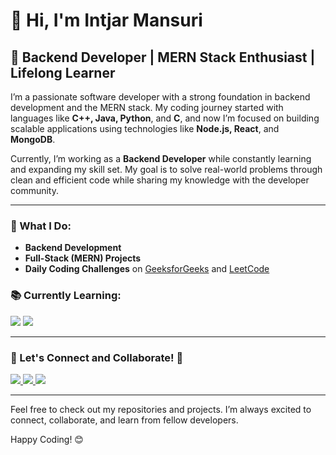 # 👋 Hi, I'm Intjar Mansuri

## 🚀 Backend Developer | MERN Stack Enthusiast | Lifelong Learner

I’m a passionate software developer with a strong foundation in backend development and the MERN stack. My coding journey started with languages like **C++, Java, Python**, and **C**, and now I’m focused on building scalable applications using technologies like **Node.js, React**, and **MongoDB**.

Currently, I’m working as a **Backend Developer** while constantly learning and expanding my skill set. My goal is to solve real-world problems through clean and efficient code while sharing my knowledge with the developer community.

---

### 🔧 What I Do:
- **Backend Development**
- **Full-Stack (MERN) Projects**
- **Daily Coding Challenges** on [GeeksforGeeks](https://practice.geeksforgeeks.org/problem-of-the-day) and [LeetCode](https://leetcode.com)

### 📚 Currently Learning:
<p>
  <img src="https://img.shields.io/badge/React.js-20232A?style=for-the-badge&logo=react&logoColor=61DAFB" />
  <img src="https://img.shields.io/badge/Next.js-000000?style=for-the-badge&logo=nextdotjs&logoColor=white" />
</p>

---

### 💬 Let's Connect and Collaborate! 🚀
<p>
  <a href="mailto:intjar1606@gmail.com">
    <img src="https://img.shields.io/badge/Email-D14836?style=for-the-badge&logo=gmail&logoColor=white" />
  </a>
  <a href="https://www.linkedin.com/in/intjarmansuri">
    <img src="https://img.shields.io/badge/LinkedIn-0077B5?style=for-the-badge&logo=linkedin&logoColor=white" />
  </a>
  <a href="https://github.com/IntjarMansuri">
    <img src="https://img.shields.io/badge/GitHub-181717?style=for-the-badge&logo=github&logoColor=white" />
  </a>
</p>

---

Feel free to check out my repositories and projects. I’m always excited to connect, collaborate, and learn from fellow developers.

Happy Coding! 😊
